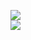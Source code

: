 [![](https://img.shields.io/badge/Made%20With-Github%20Spray-lightgrey.svg?style=for-the-badge&logo=github)](https://github.com/Annihil/github-spray#5315)  
[![](https://i.imgur.com/2DrTn0Z.gif)](https://github.com/Annihil/github-spray)